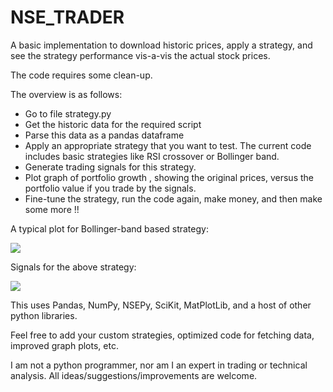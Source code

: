 # NSE_TRADER
A basic implementation to download historic prices, apply a strategy, and see the strategy performance vis-a-vis the actual stock prices.

The code requires some clean-up.

The overview is as follows:
- Go to file strategy.py
- Get the historic data for the required script
- Parse this data as a pandas dataframe
- Apply an appropriate strategy that you want to test. The current code includes basic strategies like RSI crossover or Bollinger band.
- Generate trading signals for this strategy.
- Plot graph of portfolio growth , showing the original prices, versus the portfolio value if you trade by the signals.
- Fine-tune the strategy, run the code again, make money, and then make some more !!

A typical plot for Bollinger-band based strategy:

<img src="https://github.com/mehul90/NSE_TRADER/blob/master/images/ril_1.png">

Signals for the above strategy:

<img src="https://github.com/mehul90/NSE_TRADER/blob/master/images/ril_strategy_1.png">

This uses Pandas, NumPy, NSEPy, SciKit, MatPlotLib, and a host of other python libraries.

Feel free to add your custom strategies, optimized code for fetching data, improved graph plots, etc.

I am not a python programmer, nor am I an expert in trading or technical analysis. All ideas/suggestions/improvements are welcome.
